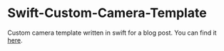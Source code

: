 # Swift-Custom-Camera-Template
Custom camera template written in swift for a blog post.
You can find it [here](https://blog.kodius.io/2016/12/30/upload-image-from-swift-3-ios-app-to-rails-5-server/).
